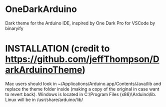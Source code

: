 # OneDarkArduino
Dark theme for the Arduino IDE, inspired by One Dark Pro for VSCode by binaryify

# INSTALLATION (credit to https://github.com/jeffThompson/DarkArduinoTheme) 
Mac users should look in ~/Applications/Arduino.app/Contents/Java/lib and replace the theme folder inside (making a copy of the original in case want to revert back).
Windows is located in C:\Program Files (x86)\Arduino\lib.
Linux will be in /usr/share/arduino/lib/
